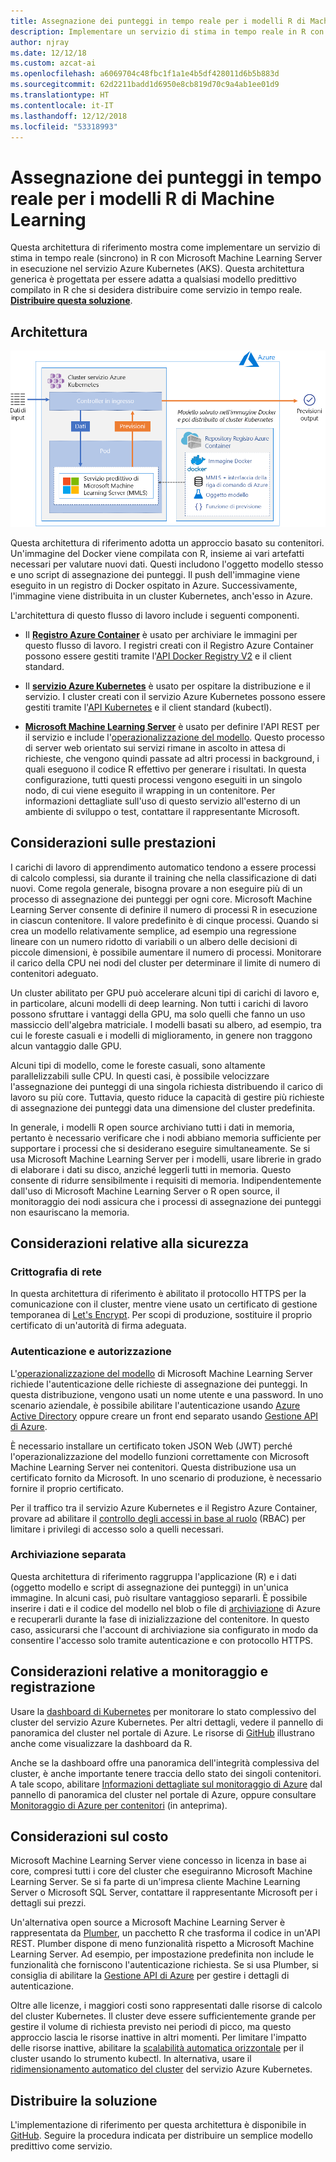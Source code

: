 ```yaml
---
title: Assegnazione dei punteggi in tempo reale per i modelli R di Machine Learning
description: Implementare un servizio di stima in tempo reale in R con Machine Learning Server in esecuzione nel servizio Azure Kubernetes.
author: njray
ms.date: 12/12/18
ms.custom: azcat-ai
ms.openlocfilehash: a6069704c48fbc1f1a1e4b5df428011d6b5b883d
ms.sourcegitcommit: 62d2211badd1d6950e8cb819d70c9a4ab1ee01d9
ms.translationtype: HT
ms.contentlocale: it-IT
ms.lasthandoff: 12/12/2018
ms.locfileid: "53318993"
---
```

# <a name="real-time-scoring-of-r-machine-learning-models"></a>Assegnazione dei punteggi in tempo reale per i modelli R di Machine Learning

Questa architettura di riferimento mostra come implementare un servizio di stima in tempo reale (sincrono) in R con Microsoft Machine Learning Server in esecuzione nel servizio Azure Kubernetes (AKS). Questa architettura generica è progettata per essere adatta a qualsiasi modello predittivo compilato in R che si desidera distribuire come servizio in tempo reale. **[Distribuire questa soluzione][github]**.

## <a name="architecture"></a>Architettura

![Assegnazione dei punteggi in tempo reale per i modelli R di Machine Learning in Azure][0]

Questa architettura di riferimento adotta un approccio basato su contenitori. Un'immagine del Docker viene compilata con R, insieme ai vari artefatti necessari per valutare nuovi dati. Questi includono l'oggetto modello stesso e uno script di assegnazione dei punteggi. Il push dell'immagine viene eseguito in un registro di Docker ospitato in Azure. Successivamente, l'immagine viene distribuita in un cluster Kubernetes, anch'esso in Azure.

L'architettura di questo flusso di lavoro include i seguenti componenti.

- Il **[Registro Azure Container][acr]** è usato per archiviare le immagini per questo flusso di lavoro. I registri creati con il Registro Azure Container possono essere gestiti tramite l'[API Docker Registry V2][docker] e il client standard.

- Il **[servizio Azure Kubernetes][aks]** è usato per ospitare la distribuzione e il servizio. I cluster creati con il servizio Azure Kubernetes possono essere gestiti tramite l'[API Kubernetes][k-api] e il client standard (kubectl).

- **[Microsoft Machine Learning Server][mmls]** è usato per definire l'API REST per il servizio e include l'[operazionalizzazione del modello][operationalization]. Questo processo di server web orientato sui servizi rimane in ascolto in attesa di richieste, che vengono quindi passate ad altri processi in background, i quali eseguono il codice R effettivo per generare i risultati. In questa configurazione, tutti questi processi vengono eseguiti in un singolo nodo, di cui viene eseguito il wrapping in un contenitore. Per informazioni dettagliate sull'uso di questo servizio all'esterno di un ambiente di sviluppo o test, contattare il rappresentante Microsoft.

## <a name="performance-considerations"></a>Considerazioni sulle prestazioni

I carichi di lavoro di apprendimento automatico tendono a essere processi di calcolo complessi, sia durante il training che nella classificazione di dati nuovi. Come regola generale, bisogna provare a non eseguire più di un processo di assegnazione dei punteggi per ogni core. Microsoft Machine Learning Server consente di definire il numero di processi R in esecuzione in ciascun contenitore. Il valore predefinito è di cinque processi. Quando si crea un modello relativamente semplice, ad esempio una regressione lineare con un numero ridotto di variabili o un albero delle decisioni di piccole dimensioni, è possibile aumentare il numero di processi. Monitorare il carico della CPU nei nodi del cluster per determinare il limite di numero di contenitori adeguato.

Un cluster abilitato per GPU può accelerare alcuni tipi di carichi di lavoro e, in particolare, alcuni modelli di deep learning. Non tutti i carichi di lavoro possono sfruttare i vantaggi della GPU, ma solo quelli che fanno un uso massiccio dell'algebra matriciale. I modelli basati su albero, ad esempio, tra cui le foreste casuali e i modelli di miglioramento, in genere non traggono alcun vantaggio dalle GPU.

Alcuni tipi di modello, come le foreste casuali, sono altamente parallelizzabili sulle CPU. In questi casi, è possibile velocizzare l'assegnazione dei punteggi di una singola richiesta distribuendo il carico di lavoro su più core. Tuttavia, questo riduce la capacità di gestire più richieste di assegnazione dei punteggi data una dimensione del cluster predefinita.

In generale, i modelli R open source archiviano tutti i dati in memoria, pertanto è necessario verificare che i nodi abbiano memoria sufficiente per supportare i processi che si desiderano eseguire simultaneamente. Se si usa Microsoft Machine Learning Server per i modelli, usare librerie in grado di elaborare i dati su disco, anziché leggerli tutti in memoria. Questo consente di ridurre sensibilmente i requisiti di memoria. Indipendentemente dall'uso di Microsoft Machine Learning Server o R open source, il monitoraggio dei nodi assicura che i processi di assegnazione dei punteggi non esauriscano la memoria.

## <a name="security-considerations"></a>Considerazioni relative alla sicurezza

### <a name="network-encryption"></a>Crittografia di rete

In questa architettura di riferimento è abilitato il protocollo HTTPS per la comunicazione con il cluster, mentre viene usato un certificato di gestione temporanea di [Let's Encrypt][encrypt]. Per scopi di produzione, sostituire il proprio certificato di un'autorità di firma adeguata.

### <a name="authentication-and-authorization"></a>Autenticazione e autorizzazione

L'[operazionalizzazione del modello][operationalization] di Microsoft Machine Learning Server richiede l'autenticazione delle richieste di assegnazione dei punteggi. In questa distribuzione, vengono usati un nome utente e una password. In uno scenario aziendale, è possibile abilitare l'autenticazione usando [Azure Active Directory][AAD] oppure creare un front end separato usando [Gestione API di Azure][API].

È necessario installare un certificato token JSON Web (JWT) perché l'operazionalizzazione del modello funzioni correttamente con Microsoft Machine Learning Server nei contenitori. Questa distribuzione usa un certificato fornito da Microsoft. In uno scenario di produzione, è necessario fornire il proprio certificato.

Per il traffico tra il servizio Azure Kubernetes e il Registro Azure Container, provare ad abilitare il [controllo degli accessi in base al ruolo][rbac] (RBAC) per limitare i privilegi di accesso solo a quelli necessari. 

### <a name="separate-storage"></a>Archiviazione separata

Questa architettura di riferimento raggruppa l'applicazione (R) e i dati (oggetto modello e script di assegnazione dei punteggi) in un'unica immagine. In alcuni casi, può risultare vantaggioso separarli. È possibile inserire i dati e il codice del modello nel blob o file di [archiviazione][storage] di Azure e recuperarli durante la fase di inizializzazione del contenitore. In questo caso, assicurarsi che l'account di archiviazione sia configurato in modo da consentire l'accesso solo tramite autenticazione e con protocollo HTTPS.

## <a name="monitoring-and-logging-considerations"></a>Considerazioni relative a monitoraggio e registrazione

Usare la [dashboard di Kubernetes][dashboard] per monitorare lo stato complessivo del cluster del servizio Azure Kubernetes. Per altri dettagli, vedere il pannello di panoramica del cluster nel portale di Azure. Le risorse di [GitHub][github] illustrano anche come visualizzare la dashboard da R.

Anche se la dashboard offre una panoramica dell'integrità complessiva del cluster, è anche importante tenere traccia dello stato dei singoli contenitori. A tale scopo, abilitare [Informazioni dettagliate sul monitoraggio di Azure][monitor] dal pannello di panoramica del cluster nel portale di Azure, oppure consultare [Monitoraggio di Azure per contenitori][monitor-containers] (in anteprima).

## <a name="cost-considerations"></a>Considerazioni sul costo

Microsoft Machine Learning Server viene concesso in licenza in base ai core, compresi tutti i core del cluster che eseguiranno Microsoft Machine Learning Server. Se si fa parte di un'impresa cliente Machine Learning Server o Microsoft SQL Server, contattare il rappresentante Microsoft per i dettagli sui prezzi.

Un'alternativa open source a Microsoft Machine Learning Server è rappresentata da [Plumber][plumber], un pacchetto R che trasforma il codice in un'API REST. Plumber dispone di meno funzionalità rispetto a Microsoft Machine Learning Server. Ad esempio, per impostazione predefinita non include le funzionalità che forniscono l'autenticazione richiesta. Se si usa Plumber, si consiglia di abilitare la [Gestione API di Azure][API] per gestire i dettagli di autenticazione.

Oltre alle licenze, i maggiori costi sono rappresentati dalle risorse di calcolo del cluster Kubernetes. Il cluster deve essere sufficientemente grande per gestire il volume di richiesta previsto nei periodi di picco, ma questo approccio lascia le risorse inattive in altri momenti. Per limitare l'impatto delle risorse inattive, abilitare la [scalabilità automatica orizzontale][autoscaler] per il cluster usando lo strumento kubectl. In alternativa, usare il [ridimensionamento automatico del cluster][cluster-autoscaler] del servizio Azure Kubernetes.

## <a name="deploy-the-solution"></a>Distribuire la soluzione

L'implementazione di riferimento per questa architettura è disponibile in [GitHub][github]. Seguire la procedura indicata per distribuire un semplice modello predittivo come servizio.

<!-- links -->
[AAD]: /azure/active-directory/fundamentals/active-directory-whatis
[API]: /azure/api-management/api-management-key-concepts
[ACR]: /azure/container-registry/container-registry-intro
[AKS]: /azure/aks/intro-kubernetes
[autoscaler]: https://kubernetes.io/docs/tasks/run-application/horizontal-pod-autoscale/
[cluster-autoscaler]: /azure/aks/autoscaler
[monitor]: /azure/monitoring/monitoring-container-insights-overview
[dashboard]: /azure/aks/kubernetes-dashboard
[docker]: https://docs.docker.com/registry/spec/api/
[encrypt]: https://letsencrypt.org/
[gitHub]: https://github.com/Azure/RealtimeRDeployment
[K-API]: https://kubernetes.io/docs/reference/
[MMLS]: /machine-learning-server/what-is-machine-learning-server
[monitor-containers]: /azure/azure-monitor/insights/container-insights-overview
[operationalization]: /machine-learning-server/what-is-operationalization
[plumber]: https://www.rplumber.io
[RBAC]: /azure/role-based-access-control/overview
[storage]: /azure/storage/common/storage-introduction
[0]: ./_images/realtime-scoring-r.png

